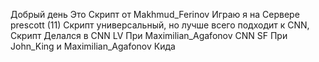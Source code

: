 Добрый день
Это Скрипт от Makhmud_Ferinov
Играю я на Сервере prescott (11)
Скрипт универсальный, но лучше всего подходит к CNN, Скрипт Делался в
CNN LV При Maximilian_Agafonov
CNN SF При John_King и Maximilian_Agafonov
Кида
